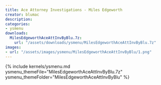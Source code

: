```yaml
---
title: Ace Attorney Investigations - Miles Edgeworth
creator: blumac
description: 
categories:
- ysmenu
downloads:
  MilesEdgeworthAceAttInvByBlu.7z:
    url: "/assets/downloads/ysmenu/MilesEdgeworthAceAttInvByBlu.7z"
images:
- url: "/assets/images/ysmenu/MilesEdgeworthAceAttInvByBlu/1.png"
---
```


{% include kernels/ysmenu.md ysmenu_themeFile="MilesEdgeworthAceAttInvByBlu.7z" ysmenu_themeFolder="MilesEdgeworthAceAttInvByBlu" %}
